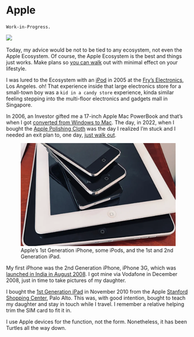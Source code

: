 # Apple

`Work-in-Progress.`

<a href="https://www.apple.com"><img class="small right" src="https://cdn.oinam.com/img/logo/apple-logo.svg"></a>

Today, my advice would be not to be tied to any ecosystem, not even the Apple Ecosystem. Of course, the Apple Ecosystem is the best and things just works. Make plans so [you can walk](/2025/can-i-walk-out/) out with minimal effect on your lifestyle.

I was lured to the Ecosystem with an [iPod](https://en.wikipedia.org/wiki/IPod) in 2005 at the [Fry’s Electronics](https://en.wikipedia.org/wiki/Fry%27s_Electronics), Los Angeles. oh! That experience inside that large electronics store for a small-town boy was a `kid in a candy store` experience, kinda similar feeling stepping into the multi-floor electronics and gadgets mall in Singapore.

In 2006, an Investor gifted me a 17-inch Apple Mac PowerBook and that’s when I got [converted from Windows to Mac](/2006/mac-convert-am-i/). The day, in 2022, when I bought the [Apple Polishing Cloth](/2022/apple-polishing-cloth/) was the day I realized I’m stuck and I needed an exit plan to, one day, [just walk out](/2025/can-i-walk-out/).

<figure class="large">
	<img src="/static/2026/apple-ipod-iphone-ipad.webp" alt="Apple iPod iPhone iPad" loading="lazy">
	<figcaption>
		Apple’s 1st Generation iPhone, some iPods, and the 1st and 2nd Generation iPad.
	</figcaption>
</figure>

My first iPhone was the 2nd Generation iPhone, iPhone 3G, which was [launched in India in August 2008](/2008/iphone-3g-india-22-august/). I got mine via Vodafone in December 2008, just in time to take pictures of my daughter.

I bought the [1st Generation iPad](https://en.wikipedia.org/wiki/IPad_(1st_generation)) in November 2010 from the Apple [Stanford Shopping Center](https://www.simon.com/mall/stanford-shopping-center), Palo Alto. This was, with good intention, bought to teach my daughter and stay in touch while I travel. I remember a relative helping trim the SIM card to fit it in.

I use Apple devices for the function, not the form. Nonetheless, it has been Turtles all the way down.

[^Apple]: [Apple](https://en.wikipedia.org/wiki/Apple_Inc.) was established on April 1, 1976 by Steve Jobs, Steve Wozniak and Ronald Wayne to sell the Apple I personal computer kit. “Apple Computer, Inc.” was incorporated January 3, 1977 without Wayne, who sold his share of the company back to Jobs and Wozniak for $800. It was renamed “Apple Inc.” in 2007.